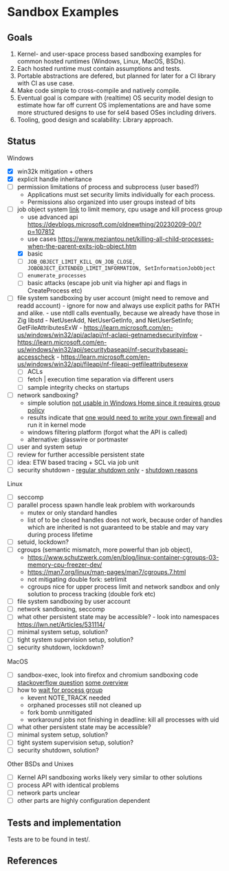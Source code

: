 # Sandbox Examples

## Goals

1. Kernel- and user-space process based sandboxing examples for common hosted
   runtimes (Windows, Linux, MacOS, BSDs).
2. Each hosted runtime must contain assumptions and tests.
3. Portable abstractions are defered, but planned for later for a CI library
   with CI as use case.
4. Make code simple to cross-compile and natively compile.
5. Eventual goal is compare with (realtime) OS security model design to
   estimate how far off current OS implementations are and have some more
   structured designs to use for sel4 based OSes including drivers.
6. Tooling, good design and scalability: Library approach.

## Status

Windows
- [x] win32k mitigation + others
- [x] explicit handle inheritance
- [ ] permission limitations of process and subprocess (user based?)
    - Applications must set security limits individually for each process.
    - Permissions also organized into user groups instead of bits
- [ ] job object system
  [link](https://learn.microsoft.com/en-us/windows/win32/api/jobapi2/) to limit
  memory, cpu usage and kill process group
    - use advanced api https://devblogs.microsoft.com/oldnewthing/20230209-00/?p=107812
    - use cases https://www.meziantou.net/killing-all-child-processes-when-the-parent-exits-job-object.htm
    - [x] basic
    - [ ] `JOB_OBJECT_LIMIT_KILL_ON_JOB_CLOSE, JOBOBJECT_EXTENDED_LIMIT_INFORMATION, SetInformationJobObject`
    - [ ] `enumerate_processes`
    - [ ] basic attacks (escape job unit via higher api and flags in CreateProcess etc)
- [ ] file system sandboxing by user account (might need to remove and readd account)
      - ignore for now and always use explicit paths for PATH and alike.
      - use ntdll calls eventually, because we already have those in Zig libstd
      - NetUserAdd, NetUserGetInfo, and NetUserSetInfo; GetFileAttributesExW
      - https://learn.microsoft.com/en-us/windows/win32/api/aclapi/nf-aclapi-getnamedsecurityinfow
      - https://learn.microsoft.com/en-us/windows/win32/api/securitybaseapi/nf-securitybaseapi-accesscheck
      - https://learn.microsoft.com/en-us/windows/win32/api/fileapi/nf-fileapi-getfileattributesexw
    - [ ] ACLs
    - [ ] fetch | execution time separation via different users
    - [ ] sample integrity checks on startups
- [ ] network sandboxing?
    - simple solution [not usable in Windows Home since it requires group policy](https://learn.microsoft.com/en-us/windows/win32/netmgmt/user-functions)
    - results indicate that [one would need to write your own firewall](https://stackoverflow.com/questions/2305375/blocking-all-windows-internet-access-from-a-win32-app)
      and run it in kernel mode
    - windows filtering platform (forgot what the API is called)
    - alternative: glasswire or portmaster
- [ ] user and system setup
- [ ] review for further accessible persistent state
- [ ] idea: ETW based tracing + SCL via job unit
- [ ] security shutdown
      - [regular shutdown only](https://learn.microsoft.com/en-us/windows/win32/shutdown/how-to-shut-down-the-system)
      - [shutdown reasons](https://learn.microsoft.com/en-us/windows/win32/shutdown/system-shutdown-reason-codes)

Linux
- [ ] seccomp
- [ ] parallel process spawn handle leak problem with workarounds
    - mutex or only standard handles
    - list of to be closed handles does not work, because order of handles
      which are inherited is not guaranteed to be stable and may vary during
      process lifetime
- [ ] setuid, lockdown?
- [ ] cgroups (semantic mismatch, more powerful than job object), 
    - https://www.schutzwerk.com/en/blog/linux-container-cgroups-03-memory-cpu-freezer-dev/
    - https://man7.org/linux/man-pages/man7/cgroups.7.html
    - not mitigating double fork: setrlimit
    - cgroups nice for upper process limit and network sandbox and only
      solution to process tracking (double fork etc)
- [ ] file system sandboxing by user account
- [ ] network sandboxing, seccomp
- [ ] what other persistent state may be accessible?
      - look into namespaces https://lwn.net/Articles/531114/
- [ ] minimal system setup, solution?
- [ ] tight system supervision setup, solution?
- [ ] security shutdown, lockdown?

MacOS
- [ ] sandbox-exec, look into firefox and chromium sandboxing code
      [stackoverflow question](https://stackoverflow.com/questions/56703697/how-to-sandbox-third-party-applications-when-sandbox-exec-is-deprecated-now)
      [some overview](https://www.karltarvas.com/macos-app-sandboxing-via-sandbox-exec.html)
- [ ] how to [wait for process group](https://jmmv.dev/2019/11/wait-for-process-group-darwin.html)
    - kevent NOTE\_TRACK needed
    - orphaned processes still not cleaned up
    - fork bomb unmitigated
    - workaround jobs not finishing in deadline: kill all processes with uid
- [ ] what other persistent state may be accessible?
- [ ] minimal system setup, solution?
- [ ] tight system supervision setup, solution?
- [ ] security shutdown, solution?

Other BSDs and Unixes
- [ ] Kernel API sandboxing works likely very similar to other solutions
- [ ] process API with identical problems
- [ ] network parts unclear
- [ ] other parts are highly configuration dependent

## Tests and implementation

Tests are to be found in test/.

## References
